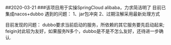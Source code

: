 ##2020-03-21
###该项目用于实操SpringCloud alibaba，力求简洁明了
目前已集成nacos+dubbo
遇到的问题：
1、jar包冲突
2、过期注解采用最新处理方式

目前发现的问题：
dubbo要求当前启动的服务，所依赖的其它服务要先启动起来;
feigin对此较为友好，如果服务N多个，dubbo是不是不怎么友好，还待进一步确认.
